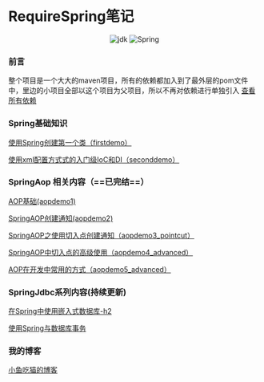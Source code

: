 # RequireSpring笔记
<center>

![jdk](https://img.shields.io/badge/jdk-1.8-brintgreen.svg)   ![Spring](https://img.shields.io/badge/Spring-5.1.10.RELEASE-red.svg)

</center>

### 前言
整个项目是一个大大的maven项目，所有的依赖都加入到了最外层的pom文件中，里边的小项目全部以这个项目为父项目，所以不再对依赖进行单独引入
[查看所有依赖](https://github.com/Lyn4ever29/RequireSpring/blob/master/pom.xml)

### Spring基础知识
[使用Spring创建第一个类（firstdemo）](https://github.com/Lyn4ever29/RequireSpring/tree/master/firstdemo)

[使用xml配置方式式的入门级IoC和DI（seconddemo）](https://github.com/Lyn4ever29/RequireSpring/tree/master/seconddemo)

### SpringAop 相关内容（==已完结==）

[AOP基础(aopdemo1)](https://github.com/Lyn4ever29/RequireSpring/tree/master/aopdemo1)

[SpringAOP创建通知(aopdemo2)](https://github.com/Lyn4ever29/RequireSpring/tree/master/aopdemo2)

[SpringAOP之使用切入点创建通知（aopdemo3_pointcut）](https://github.com/Lyn4ever29/RequireSpring/tree/master/aopdemo3_pointcut)

[SpringAOP中切入点的高级使用（aopdemo4_advanced）](https://github.com/Lyn4ever29/RequireSpring/tree/master/aopdemo4_advanced)

[AOP在开发中常用的方式（aopdemo5_advanced）](https://github.com/Lyn4ever29/RequireSpring/tree/master/aopdemo5_advanced)

### SpringJdbc系列内容(持续更新)

[在Spring中使用嵌入式数据库-h2](https://github.com/Lyn4ever29/RequireSpring/tree/master/h2database)

[使用Spring与数据库事务](https://github.com/Lyn4ever29/RequireSpring/tree/master/spring-transaction)

###	我的博客
[小鱼吃猫的博客](https://www.cnblogs.com/Lyn4ever/)